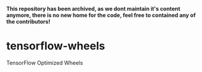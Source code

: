 **This repository has been archived, as we dont maintain it's content anymore, there is no new home for the code, feel free to contained any of the contributors!**

# tensorflow-wheels
TensorFlow Optimized Wheels
